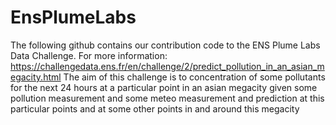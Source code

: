 # EnsPlumeLabs

The following github contains our contribution code to the ENS Plume Labs Data Challenge. 
For more information: https://challengedata.ens.fr/en/challenge/2/predict_pollution_in_an_asian_megacity.html
The aim of this challenge is to concentration of some pollutants for the next 24 hours at a particular point in an asian megacity given some pollution measurement and some meteo measurement and prediction at this particular points and at some other points in and around this megacity
